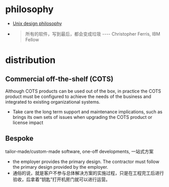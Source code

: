 # philosophy

- [Unix design philosophy](./os/unix/README.md#unix-design-philosophy)
- > 所有的软件，写到最后，都会变成垃圾 ---- Christopher Ferris, IBM Fellow

# distribution

## Commercial off-the-shelf (COTS)

Although COTS products can be used out of the box, in practice the COTS product must be configured to achieve the needs of the business and integrated to existing organizational systems.

- Take care the long term support and maintenance implications, such as brings its own sets of issues when upgrading the COTS product or license impact

## Bespoke

tailor-made/custom-made software, one-off developments, 一站式方案

- the employer provides the primary design. The contractor must follow the primary design provided by the employer.
- 通俗的说，就是客户不参与总体解决方案的实施过程，只是在工程完工后进行验收，后拿着“钥匙”打开机房门就可以进行运营。
